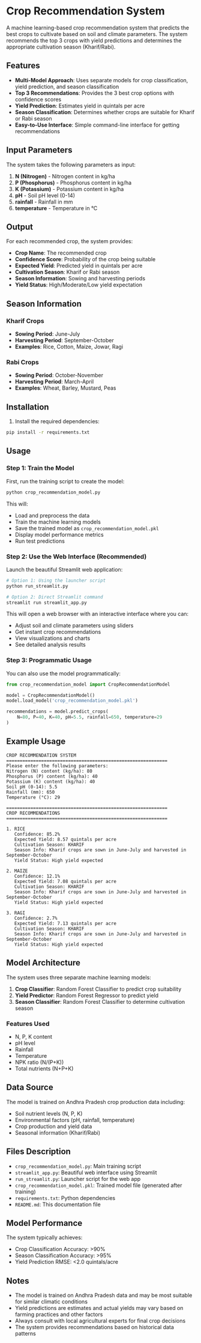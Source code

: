 # Crop Recommendation System

A machine learning-based crop recommendation system that predicts the best crops to cultivate based on soil and climate parameters. The system recommends the top 3 crops with yield predictions and determines the appropriate cultivation season (Kharif/Rabi).

## Features

- **Multi-Model Approach**: Uses separate models for crop classification, yield prediction, and season classification
- **Top 3 Recommendations**: Provides the 3 best crop options with confidence scores
- **Yield Prediction**: Estimates yield in quintals per acre
- **Season Classification**: Determines whether crops are suitable for Kharif or Rabi season
- **Easy-to-Use Interface**: Simple command-line interface for getting recommendations

## Input Parameters

The system takes the following parameters as input:

1. **N (Nitrogen)** - Nitrogen content in kg/ha
2. **P (Phosphorus)** - Phosphorus content in kg/ha  
3. **K (Potassium)** - Potassium content in kg/ha
4. **pH** - Soil pH level (0-14)
5. **rainfall** - Rainfall in mm
6. **temperature** - Temperature in °C

## Output

For each recommended crop, the system provides:

- **Crop Name**: The recommended crop
- **Confidence Score**: Probability of the crop being suitable
- **Expected Yield**: Predicted yield in quintals per acre
- **Cultivation Season**: Kharif or Rabi season
- **Season Information**: Sowing and harvesting periods
- **Yield Status**: High/Moderate/Low yield expectation

## Season Information

### Kharif Crops
- **Sowing Period**: June-July
- **Harvesting Period**: September-October
- **Examples**: Rice, Cotton, Maize, Jowar, Ragi

### Rabi Crops  
- **Sowing Period**: October-November
- **Harvesting Period**: March-April
- **Examples**: Wheat, Barley, Mustard, Peas

## Installation

1. Install the required dependencies:
```bash
pip install -r requirements.txt
```

## Usage

### Step 1: Train the Model
First, run the training script to create the model:

```bash
python crop_recommendation_model.py
```

This will:
- Load and preprocess the data
- Train the machine learning models
- Save the trained model as `crop_recommendation_model.pkl`
- Display model performance metrics
- Run test predictions

### Step 2: Use the Web Interface (Recommended)
Launch the beautiful Streamlit web application:

```bash
# Option 1: Using the launcher script
python run_streamlit.py

# Option 2: Direct Streamlit command
streamlit run streamlit_app.py
```

This will open a web browser with an interactive interface where you can:
- Adjust soil and climate parameters using sliders
- Get instant crop recommendations
- View visualizations and charts
- See detailed analysis results

### Step 3: Programmatic Usage
You can also use the model programmatically:

```python
from crop_recommendation_model import CropRecommendationModel

model = CropRecommendationModel()
model.load_model('crop_recommendation_model.pkl')

recommendations = model.predict_crops(
    N=80, P=40, K=40, pH=5.5, rainfall=650, temperature=29
)
```

## Example Usage

```
CROP RECOMMENDATION SYSTEM
============================================================
Please enter the following parameters:
Nitrogen (N) content (kg/ha): 80
Phosphorus (P) content (kg/ha): 40
Potassium (K) content (kg/ha): 40
Soil pH (0-14): 5.5
Rainfall (mm): 650
Temperature (°C): 29

============================================================
CROP RECOMMENDATIONS
============================================================

1. RICE
   Confidence: 85.2%
   Expected Yield: 8.57 quintals per acre
   Cultivation Season: KHARIF
   Season Info: Kharif crops are sown in June-July and harvested in September-October
   Yield Status: High yield expected

2. MAIZE
   Confidence: 12.1%
   Expected Yield: 7.08 quintals per acre
   Cultivation Season: KHARIF
   Season Info: Kharif crops are sown in June-July and harvested in September-October
   Yield Status: High yield expected

3. RAGI
   Confidence: 2.7%
   Expected Yield: 7.13 quintals per acre
   Cultivation Season: KHARIF
   Season Info: Kharif crops are sown in June-July and harvested in September-October
   Yield Status: High yield expected
```

## Model Architecture

The system uses three separate machine learning models:

1. **Crop Classifier**: Random Forest Classifier to predict crop suitability
2. **Yield Predictor**: Random Forest Regressor to predict yield
3. **Season Classifier**: Random Forest Classifier to determine cultivation season

### Features Used
- N, P, K content
- pH level
- Rainfall
- Temperature
- NPK ratio (N/(P+K))
- Total nutrients (N+P+K)

## Data Source

The model is trained on Andhra Pradesh crop production data including:
- Soil nutrient levels (N, P, K)
- Environmental factors (pH, rainfall, temperature)
- Crop production and yield data
- Seasonal information (Kharif/Rabi)

## Files Description

- `crop_recommendation_model.py`: Main training script
- `streamlit_app.py`: Beautiful web interface using Streamlit
- `run_streamlit.py`: Launcher script for the web app
- `crop_recommendation_model.pkl`: Trained model file (generated after training)
- `requirements.txt`: Python dependencies
- `README.md`: This documentation file

## Model Performance

The system typically achieves:
- Crop Classification Accuracy: >90%
- Season Classification Accuracy: >95%
- Yield Prediction RMSE: <2.0 quintals/acre

## Notes

- The model is trained on Andhra Pradesh data and may be most suitable for similar climatic conditions
- Yield predictions are estimates and actual yields may vary based on farming practices and other factors
- Always consult with local agricultural experts for final crop decisions
- The system provides recommendations based on historical data patterns 